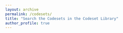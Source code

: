```yaml
---
layout: archive
permalink: /codesets/
title: "Search the Codesets in the Codeset Library"
author_profile: true
---
```

